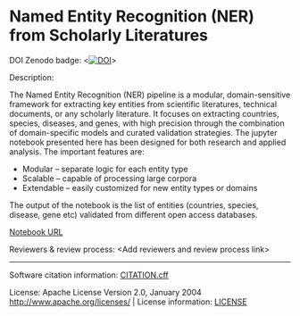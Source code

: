 # Named Entity Recognition (NER) from Scholarly Literatures

DOI Zenodo badge: \<[![DOI](https://zenodo.org/badge/DOI/10.5281/zenodo.XXXXXXXX.svg)](https://doi.org/10.5281/zenodo.XXXXXXXX)\>

Description: 

The Named Entity Recognition (NER) pipeline is a modular, domain-sensitive framework for extracting key entities from scientific literatures, technical documents, or any scholarly literature. It focuses on extracting countries, species, diseases, and genes, with high precision through the combination of domain-specific models and curated validation strategies.
The jupyter notebook presented here has been designed for both research and applied analysis. The important features are:
- Modular – separate logic for each entity type
- Scalable – capable of processing large corpora
- Extendable – easily customized for new entity types or domains

The output of the notebook is the list of entities (countries, species, disease, gene etc) validated from different open access databases.

[Notebook URL](https://colab.research.google.com/drive/1oPgnTC4UrBJF-8W2t508voWEsu8_z4ac?usp=sharing)

Reviewers & review process: \<Add reviewers and review process link\> 

---

Software citation information: [CITATION.cff](CITATION.cff)

License: Apache License Version 2.0, January 2004 http://www.apache.org/licenses/ | License information: [LICENSE](LICENSE)
